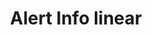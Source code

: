 ---
title: Alert Info linear
category: Application
paid: true
isActive: true
ltr: {"vue":{"vueTail":[],"vueCss":[]},"preview":"function App() {\n    return (\n        <div className=\"max-w-5xl mx-auto mt-12 px-4 md:px-8\">\n            <div className=\"flex justify-between p-4 rounded-md bg-blue-50 border border-blue-300\">\n                <div className=\"flex gap-3 sm:items-center\">\n                    <div>\n                        <svg xmlns=\"http://www.w3.org/2000/svg\" className=\"h-6 w-6 text-blue-500\" fill=\"none\" viewBox=\"0 0 24 24\" stroke=\"currentColor\" strokeWidth={2}>\n                            <path strokeLinecap=\"round\" strokeLinejoin=\"round\" d=\"M12 8v4m0 4h.01M21 12a9 9 0 11-18 0 9 9 0 0118 0z\" />\n                        </svg>\n                    </div>\n                    <p className=\"text-blue-600 sm:text-sm\">\n                        we have just released a new app version with so many features, you can <a href=\"javascript:void(0)\" className=\"underline font-medium hover:text-blue-700\">check it out?</a>\n                    </p>\n                </div>\n            </div>\n        </div>\n    )\n}","react":{"jsxTail":[{"label":"App.jsx","code":"export default () => {\n    return (\n        <div className=\"max-w-5xl mx-auto px-4 md:px-8\">\n            <div className=\"flex justify-between p-4 rounded-md bg-blue-50 border border-blue-300\">\n                <div className=\"flex gap-3 sm:items-center\">\n                    <div>\n                        <svg xmlns=\"http://www.w3.org/2000/svg\" className=\"h-6 w-6 text-blue-500\" fill=\"none\" viewBox=\"0 0 24 24\" stroke=\"currentColor\" strokeWidth={2}>\n                            <path strokeLinecap=\"round\" strokeLinejoin=\"round\" d=\"M12 8v4m0 4h.01M21 12a9 9 0 11-18 0 9 9 0 0118 0z\" />\n                        </svg>\n                    </div>\n                    <p className=\"text-blue-600 sm:text-sm\">\n                        we have just released a new app version with so many features, you can <a href=\"javascript:void(0)\" className=\"underline font-medium hover:text-blue-700\">check it out?</a>\n                    </p>\n                </div>\n            </div>\n        </div>\n    )\n}"}],"jsxCss":[]}}
rtl: {"vue":{"vueTail":[],"vueCss":[]},"preview":"function App() {\n    return (\n        <div className=\"max-w-5xl mx-auto mt-12 px-4 md:px-8\">\n            <div className=\"flex justify-between p-4 rounded-md bg-blue-50 border border-blue-300\">\n                <div className=\"flex gap-3 sm:items-center\">\n                    <div>\n                        <svg xmlns=\"http://www.w3.org/2000/svg\" className=\"h-6 w-6 text-blue-500\" fill=\"none\" viewBox=\"0 0 24 24\" stroke=\"currentColor\" strokeWidth={2}>\n                            <path strokeLinecap=\"round\" strokeLinejoin=\"round\" d=\"M12 8v4m0 4h.01M21 12a9 9 0 11-18 0 9 9 0 0118 0z\" />\n                        </svg>\n                    </div>\n                    <p className=\"text-blue-600 sm:text-sm\">\n                        لقد أطلقنا للتو إصدارًا جديدًا من التطبيق يحتوي على العديد من الميزات، يمكنك <a href=\"javascript:void(0)\" className=\"underline font-medium hover:text-blue-700\">التحقق من ذلك؟</a>\n                    </p>\n                </div>\n            </div>\n        </div>\n    )\n}","react":{"jsxTail":[{"code":"export default () => {\n    return (\n        <div className=\"max-w-5xl mx-auto px-4 md:px-8\">\n            <div className=\"flex justify-between p-4 rounded-md bg-blue-50 border border-blue-300\">\n                <div className=\"flex gap-3 sm:items-center\">\n                    <div>\n                        <svg xmlns=\"http://www.w3.org/2000/svg\" className=\"h-6 w-6 text-blue-500\" fill=\"none\" viewBox=\"0 0 24 24\" stroke=\"currentColor\" strokeWidth={2}>\n                            <path strokeLinecap=\"round\" strokeLinejoin=\"round\" d=\"M12 8v4m0 4h.01M21 12a9 9 0 11-18 0 9 9 0 0118 0z\" />\n                        </svg>\n                    </div>\n                    <p className=\"text-blue-600 sm:text-sm\">\n                        لقد أطلقنا للتو إصدارًا جديدًا من التطبيق يحتوي على العديد من الميزات، يمكنك <a href=\"javascript:void(0)\" className=\"underline font-medium hover:text-blue-700\">التحقق من ذلك؟</a>\n                    </p>\n                </div>\n            </div>\n        </div>\n    )\n}","label":"App.jsx"}],"jsxCss":[]}}
slug: /alerts
id: 7e190b13-53b2-4c83-870c-8d1a64022159
created_at: 1668364309777
---